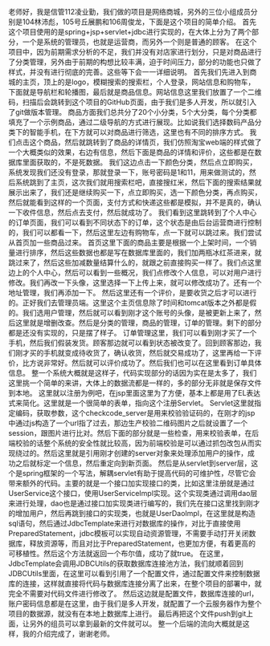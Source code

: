老师好，我是信管112凌业勤，我们做的项目是网络商城，另外的三位小组成员分别是104林沛彪，105号丘展鹏和106周俊龙，下面是这个项目的简单介绍。
首先这个项目使用的是spring+jsp+servlet+jdbc进行实现的，在大体上分为了两个部分，一个是系统的管理员，也就是运营商，而另外一个则是普通的顾客。
在这个项目中，因为前期需求分析的不足，我们并没有对店家进行划分，只是对商品进行了分类管理，另外由于前期的构想比较丰满，迫于时间压力，部分的功能也只做了样式，并没有进行彻底的完善。这些等下会一一详细说明。
首先我们先进入到商城的主页，顶上的是logo，模糊搜索的搜索栏，个人登录，网站信息和购物车，下面就是导航栏和轮播图，最后就是商品信息。网站信息这里我们放置了一个二维码，扫描后会跳转到这个项目的GitHub页面，由于我们是多人开发，所以就引入了git做版本管理。
商品方面我们总共分了20个小分类，5个大分类，每个分类都填充了一个示例商品，通过二级导航的方式进行展现。比如说我们选择数码产品分类下的智能手机，在下方就可以对商品进行筛选，这里也有不同的排序方式。
我们点击这个商品，然后就跳转到了商品的详情页，我们仿照淘宝web端的样式做了一个大概类似的效果，右边有信息，然后下面是商品的详情和评价，这些都是在数据库里面获取的，不是死数据。
我们这边点击一下颜色分类，然后点立即购买，系统发现我们还没有登录，那就登录一下，账号密码是1和11，用来做测试的，然后系统跳到了主页，这次我们就用搜索栏吧，直接搜红米，然后下面的搜索结果就展示出来了，我们还是继续购买一下，点立即购买，选一下颜色分类，再点购买，然后就能看到这样的一个页面，支付方式和快递这些都是模拟，并不是真的，确认一下收件信息，然后点去支付，然后就成功了。
我们看到这里跳转到了个人中心的订单页面，我们可以看到不同状态下的订单，这个状态是由后台运营商进行控制的，我们可以都看一下，然后这里左边有购物车，点一下就可以跳过来。我们尝试从首页加一些商品过来。
首页这里下面的商品主要是根据一个上架时间，一个销量进行排序，然后这些数据也都是写在数据库里面的，我们加两瓶冰红茶进来，就跳过来了，然后这些加减数量结算什么的，就跟之前直接购买一样了。我们点这里边上的个人中心，然后可以看到一些概况，我们点修改个人信息，可以对用户进行修改。我们再改一下头像，这里选择一下上传上来，就可以修改成功了。还有一个地址管理，我们再添加一下。
然后这里还有一个评价，是要收货之后才可以进行的。正好我们去管理员端。这里这个主页信息除了时间和tomcat版本之外都是假的。我们选用户管理，然后就可以看到刚才这个账号的头像，是被更新上来了，然后这里就是增删改查。然后是分类的管理，商品的管理，订单的管理。剩下的部分都是还没有实现的，只是摆了样子。
订单管理这里，我们可以看到刚才买了一个手机，然后我们假装发货。顾客那边就可以看到状态被改变了。回到顾客那边，我们刚才买的手机就变成待收货了，确认收货，然后就交易成功了，这里再给一下评价，比方说非常好。然后就可以评价成功了。然后我们也可以在这里看到订单具体信息。
整一个系统大概就是这样子，代码实现部分的话因为实在是太多了，我们这里挑一个简单的来讲，大体上的数据流都是一样的，多的部分无非就是保存文件到本地。
这里就以注册为例吧，在jsp里面这里为了方便，基本上都是用了EL表达式来简化。这里就是一个很简单的表单，指向这个注册Servlet。
Servlet这里就指定编码，获取参数，这个checkcode_server是用来校验验证码的，在刚才的jsp中通过js构造了一个url指了过去，那边生产校验二维码图片之后就设置了一个session，跟图片进行比对。然后下面的部分就是一些检查，用来校验表单，在后端校验的话整个系统的安全性就比较高，因为前端校验是可以通过抓包改包从而实现绕过的。然后这里就是引用刚才创建的server对象来处理添加用户的操作，成功之后就标定一个信息，然后重定向到新页面。
然后是从servlet到server层，这个是spring框架的一个写法，解耦servlet有助于提高代码的可维护性，尽管它会带来额外的代码。主要的就是一个接口加实现接口的类，比如这里注册就是通过UserService这个接口，使用UserServiceImpl实现。这个实现类通过调用dao层来进行处理，dao也是通过接口加实现类进行编写的，我们先在接口这里找到刚才的增加用户，然后再跳到接口的实现类，也就是UserDaoImpl，在这里就是构造sql语句，然后通过JdbcTemplate来进行对数据库的操作，对比于直接使用PreparedStatement，jdbc模板可以实现自动资源管理，不需要手动打开关闭数据库，释放资源等，而且对比于PreparedStatement，也更加方便，有着更高的可移植性。然后这个方法就返回一个布尔值，成功了就true。
在这里，JdbcTemplate会调用JDBCUtils的获取数据库连接池方法，我们就顺着回到JDBCUtils里面，在这里可以看到引用了一个配置文件，通过配置文件来控制数据库的连接，这样就直接将代码与数据库连接分离了出来，在整个项目的部署中，就完全不需要对代码文件进行修改了。
然后这边就是配置文件，数据库连接的url，账户密码信息都是在这里，由于我们是多人开发，就配置了一个云服务器作为整个项目的数据源，就没有在本地上数据库上进行。
最后再把这个文件push到git上面，让另外的组员可以拿到最新的文件就可以。
整一个后端的流向大概就是这样，我的介绍完成了，谢谢老师。